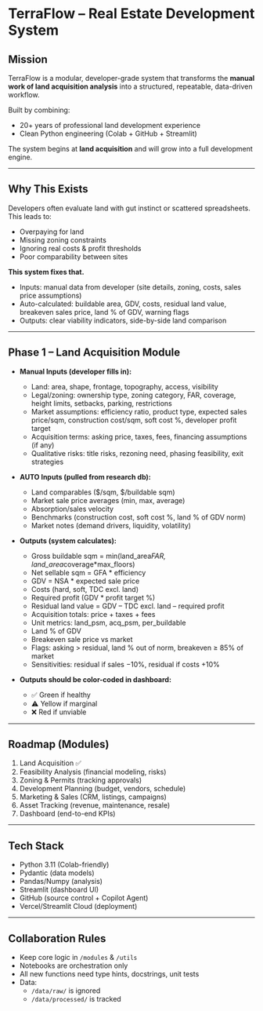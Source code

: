 # TerraFlow – Real Estate Development System

## Mission
TerraFlow is a modular, developer-grade system that transforms the **manual work of land acquisition analysis** into a structured, repeatable, data-driven workflow.  

Built by combining:
- 20+ years of professional land development experience
- Clean Python engineering (Colab + GitHub + Streamlit)

The system begins at **land acquisition** and will grow into a full development engine.

---

## Why This Exists
Developers often evaluate land with gut instinct or scattered spreadsheets.  
This leads to:
- Overpaying for land
- Missing zoning constraints
- Ignoring real costs & profit thresholds
- Poor comparability between sites

**This system fixes that.**

- Inputs: manual data from developer (site details, zoning, costs, sales price assumptions)  
- Auto-calculated: buildable area, GDV, costs, residual land value, breakeven sales price, land % of GDV, warning flags  
- Outputs: clear viability indicators, side-by-side land comparison

---

## Phase 1 – Land Acquisition Module
- **Manual Inputs (developer fills in):**
  - Land: area, shape, frontage, topography, access, visibility
  - Legal/zoning: ownership type, zoning category, FAR, coverage, height limits, setbacks, parking, restrictions
  - Market assumptions: efficiency ratio, product type, expected sales price/sqm, construction cost/sqm, soft cost %, developer profit target
  - Acquisition terms: asking price, taxes, fees, financing assumptions (if any)
  - Qualitative risks: title risks, rezoning need, phasing feasibility, exit strategies

- **AUTO Inputs (pulled from research db):**
  - Land comparables ($/sqm, $/buildable sqm)
  - Market sale price averages (min, max, average)
  - Absorption/sales velocity
  - Benchmarks (construction cost, soft cost %, land % of GDV norm)
  - Market notes (demand drivers, liquidity, volatility)

- **Outputs (system calculates):**
  - Gross buildable sqm = min(land_area*FAR, land_area*coverage*max_floors)
  - Net sellable sqm = GFA * efficiency
  - GDV = NSA * expected sale price
  - Costs (hard, soft, TDC excl. land)
  - Required profit (GDV * profit target %)
  - Residual land value = GDV – TDC excl. land – required profit
  - Acquisition totals: price + taxes + fees
  - Unit metrics: land_psm, acq_psm, per_buildable
  - Land % of GDV
  - Breakeven sale price vs market
  - Flags: asking > residual, land % out of norm, breakeven ≥ 85% of market
  - Sensitivities: residual if sales −10%, residual if costs +10%

- **Outputs should be color-coded in dashboard:**
  - ✅ Green if healthy
  - ⚠️ Yellow if marginal
  - ❌ Red if unviable

---

## Roadmap (Modules)
1. Land Acquisition ✅
2. Feasibility Analysis (financial modeling, risks)
3. Zoning & Permits (tracking approvals)
4. Development Planning (budget, vendors, schedule)
5. Marketing & Sales (CRM, listings, campaigns)
6. Asset Tracking (revenue, maintenance, resale)
7. Dashboard (end-to-end KPIs)

---

## Tech Stack
- Python 3.11 (Colab-friendly)
- Pydantic (data models)
- Pandas/Numpy (analysis)
- Streamlit (dashboard UI)
- GitHub (source control + Copilot Agent)
- Vercel/Streamlit Cloud (deployment)

---

## Collaboration Rules
- Keep core logic in `/modules` & `/utils`
- Notebooks are orchestration only
- All new functions need type hints, docstrings, unit tests
- Data:
  - `/data/raw/` is ignored
  - `/data/processed/` is tracked